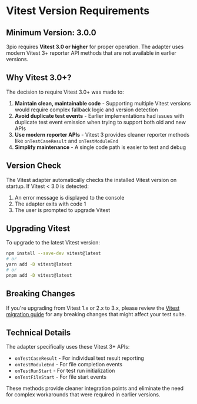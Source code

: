 # Vitest Version Requirements

## Minimum Version: 3.0.0

3pio requires **Vitest 3.0 or higher** for proper operation. The adapter uses modern Vitest 3+ reporter API methods that are not available in earlier versions.

## Why Vitest 3.0+?

The decision to require Vitest 3.0+ was made to:

1. **Maintain clean, maintainable code** - Supporting multiple Vitest versions would require complex fallback logic and version detection
2. **Avoid duplicate test events** - Earlier implementations had issues with duplicate test event emission when trying to support both old and new APIs
3. **Use modern reporter APIs** - Vitest 3 provides cleaner reporter methods like `onTestCaseResult` and `onTestModuleEnd`
4. **Simplify maintenance** - A single code path is easier to test and debug

## Version Check

The Vitest adapter automatically checks the installed Vitest version on startup. If Vitest < 3.0 is detected:

1. An error message is displayed to the console
2. The adapter exits with code 1
3. The user is prompted to upgrade Vitest

## Upgrading Vitest

To upgrade to the latest Vitest version:

```bash
npm install --save-dev vitest@latest
# or
yarn add -D vitest@latest
# or
pnpm add -D vitest@latest
```

## Breaking Changes

If you're upgrading from Vitest 1.x or 2.x to 3.x, please review the [Vitest migration guide](https://vitest.dev/guide/migration) for any breaking changes that might affect your test suite.

## Technical Details

The adapter specifically uses these Vitest 3+ APIs:
- `onTestCaseResult` - For individual test result reporting
- `onTestModuleEnd` - For file completion events
- `onTestRunStart` - For test run initialization
- `onTestFileStart` - For file start events

These methods provide cleaner integration points and eliminate the need for complex workarounds that were required in earlier versions.